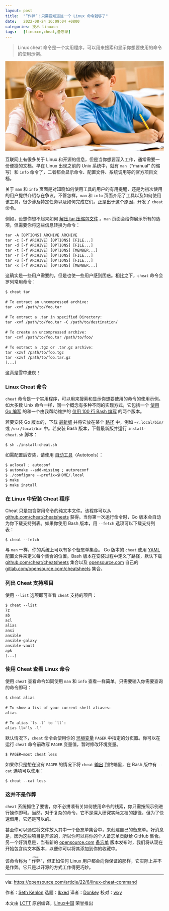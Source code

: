 ```yaml
---
layout: post
title:	"“作弊”：只需要知道这一个 Linux 命令就够了"
date:	2022-08-24 16:09:04 +0800 
categories:	技术 linuxcn 
tags:	[linuxcn,cheat,备忘录]
---
```




> 
> Linux cheat 命令是一个实用程序，可以用来搜索和显示你想要使用的命令的使用示例。
> 
> 
> 


![](/Asserts/Images/album/202208/24/160901xi66t9pe74x7pxqp.jpg)


互联网上有很多关于 Linux 和开源的信息，但是当你想要深入工作，通常需要一份便捷的文档。早在 Linux 出现之前的 Unix 系统中，就有 `man`（“manual” 的缩写）和 `info` 命令了，二者都会显示命令、配置文件、系统调用等的官方项目文档。


关于 `man` 和 `info` 页面是对知晓如何使用工具的用户的有用提醒，还是为初次使用的用户提供介绍存在争议。不管怎样，`man` 和 `info` 页面介绍了工具以及如何使用该工具，很少涉及特定任务以及如何完成它们。正是出于这个原因，开发了 `cheat` 命令。


例如，设想你想不起来如何 [解压 tar 压缩包文件](https://opensource.com/article/17/7/how-unzip-targz-file) 。`man` 页面会给你展示所有的选项，但需要你将这些信息转换为命令：



```
tar -A [OPTIONS] ARCHIVE ARCHIVE
tar -c [-f ARCHIVE] [OPTIONS] [FILE...]
tar -d [-f ARCHIVE] [OPTIONS] [FILE...]
tar -t [-f ARCHIVE] [OPTIONS] [MEMBER...]
tar -r [-f ARCHIVE] [OPTIONS] [FILE...]
tar -u [-f ARCHIVE] [OPTIONS] [FILE...]
tar -x [-f ARCHIVE] [OPTIONS] [MEMBER...]

```

这确实是一些用户需要的，但是也使一些用户感到困惑。相比之下，`cheat` 命令会罗列常用命令：



```
$ cheat tar

# To extract an uncompressed archive:
tar -xvf /path/to/foo.tar

# To extract a .tar in specified Directory:
tar -xvf /path/to/foo.tar -C /path/to/destination/

# To create an uncompressed archive:
tar -cvf /path/to/foo.tar /path/to/foo/

# To extract a .tgz or .tar.gz archive:
tar -xzvf /path/to/foo.tgz
tar -xzvf /path/to/foo.tar.gz
[...]

```

这真是雪中送炭！


### Linux Cheat 命令


`cheat` 命令是一个实用程序，可以用来搜索和显示你想要使用的命令的使用示例。如大多数 Unix 命令一样，同一个概念有多种不同的实现方式，它包括一个 [使用 Go 编写](https://github.com/cheat/cheat) 的和一个由我帮助维护的 [仅用 100 行 Bash 编写](https://gitlab.com/slackermedia/cheat) 的两个版本。


若要安装 Go 版本的，下载 [最新版](https://github.com/cheat/cheat/releases) 并将它放在某个 [路径](https://opensource.com/article/17/6/set-path-linux) 中，例如 `~/.local/bin/` 或 `/usr/local/bin` 中。若安装 Bash 版本，下载最新版并运行 `install-cheat.sh` 脚本：



```
$ sh ./install-cheat.sh

```

如需配置后安装，请使用 [自动工具](https://opensource.com/article/19/7/introduction-gnu-autotools)（Autotools）：



```
$ aclocal ; autoconf
$ automake --add-missing ; autoreconf
$ ./configure --prefix=$HOME/.local
$ make
$ make install

```

### 在 Linux 中安装 Cheat 程序


Cheat 只是包含常用命令的纯文本文件。该程序可以从 [github.com/cheat/cheatsheets](https://github.com/cheat/cheatsheets) 获得。当你第一次运行命令时，Go 版本会自动为你下载支持列表。如果你使用 Bash 版本，用 `--fetch` 选项可以下载支持列表：



```
$ cheat --fetch

```

与 `man` 一样，你的系统上可以有多个备忘单集合。 Go 版本的 `cheat` 使用 [YAML](https://opensource.com/article/21/9/yaml-cheat-sheet) 配置文件来定义每个集合的位置。Bash 版本在安装过程中定义了路径，默认下载 [github.com/cheat/cheatsheets](https://github.com/cheat/cheatsheets) 集合以及 [opensource.com](http://Opensource.com) 自己的 [gitlab.com/opensource.com/cheatsheets](https://gitlab.com/opensource.com/cheatsheets) 集合。


### 列出 Cheat 支持项目


使用 `--list` 选项即可查看 `cheat` 支持的项目：



```
$ cheat --list
7z
ab
acl
alias
ansi
ansible
ansible-galaxy
ansible-vault
apk
[...]

```

### 使用 Cheat 查看 Linux 命令


使用 `cheat` 查看命令如同使用 `man` 和 `info` 查看一样简单。只需要输入你需要查询的命令即可：



```
$ cheat alias

# To show a list of your current shell aliases:
alias

# To alias `ls -l` to `ll`:
alias ll='ls -l'

```

默认情况下，`cheat` 命令会使用你的 [环境变量](https://opensource.com/article/19/8/what-are-environment-variables) `PAGER` 中指定的分页器。你可以在运行 `cheat` 命令前改写 `PAGER` 变量值，暂时修改环境变量。



```
$ PAGER=most cheat less

```

如果你只是想在没有 `PAGER` 的情况下将 `cheat` [输出](https://opensource.com/article/19/2/getting-started-cat-command) 到终端里，在 Bash 版中有 `--cat` 选项可以使用：



```
$ cheat --cat less

```

### 这并不是作弊


`cheat` 系统抓住了要害，你不必拼凑有关如何使用命令的线索，你只需按照示例进行操作即可。当然，对于复杂的命令，它不是深入研究实际文档的捷径，但为了快速借用，它还是可以的。


甚至你可以通过将文件放入其中一个备忘单集合中，来创建自己的备忘单。好消息是，因为这些项目是开源的，所以你可以将你的个人备忘单贡献给 GitHub 集合。另一个好消息是，当有新的 [opensource.com](http://opensource.com) [备忘单](https://opensource.com/downloads) 版本发布时，我们将从现在开始包含纯文本版本，以便你可以将其添加到你的收藏中。


该命令称为 “<ruby> 作弊 <rt>  cheat </rt></ruby>”，但正如任何 Linux 用户都会向你保证的那样，它实际上并不是作弊。它只是以开源的方式工作得更巧妙。




---


via: <https://opensource.com/article/22/6/linux-cheat-command>


作者：[Seth Kenlon](https://opensource.com/users/seth) 选题：[lkxed](https://github.com/lkxed) 译者：[Donkey](https://github.com/Donkey-Hao) 校对：[wxy](https://github.com/wxy)


本文由 [LCTT](https://github.com/LCTT/TranslateProject) 原创编译，[Linux中国](https://linux.cn/) 荣誉推出

